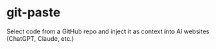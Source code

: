 # git-paste
Select code from a GitHub repo and inject it as context into AI websites (ChatGPT, Claude, etc.)
